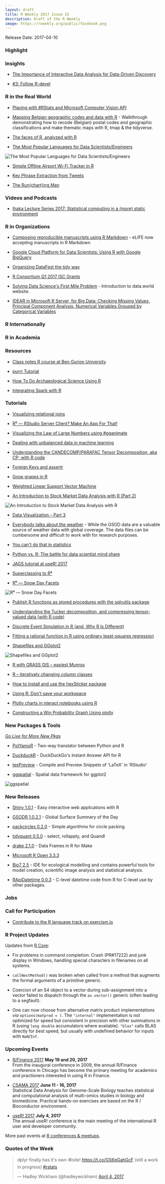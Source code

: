 ```yaml
---
layout: draft
title: R Weekly 2017 Issue 15
description: Draft of the R Weekly
image: https://rweekly.org/public/facebook.png
---
```


Release Date: 2017-04-10

### Highlight



### Insights

+ [The Importance of Interactive Data Analysis for Data-Driven Discovery](http://simplystats.github.io/2017/04/03/interactive-data-analysis/)

+ [#3: Follow R-devel](http://dirk.eddelbuettel.com/blog/2017/04/06#003_follow_r-devel)


### R in the Real World

+ [Playing with #RStats and Microsoft Computer Vision API](http://colinfay.me/playing-with-rstats-and-microsoft-computer-vision-api/)

+ [Mapping Belgian geographic codes and data with R](http://mhermans.net/files/r/be_geomapping/20170226_example_mapping_postcode.html) - Walkthrough demonstrating how to recode (Belgian) postal codes and geographic classifications and make thematic maps with R, tmap & the tidyverse.

+ [The faces of R, analyzed with R](http://blog.revolutionanalytics.com/2017/04/the-faces-of-r-analyzed-with-r.html)

+ [The Most Popular Languages for Data Scientists/Engineers](http://blog.revolutionanalytics.com/2017/04/stackoverflow-developer-survey.html)

![The Most Popular Languages for Data Scientists/Engineers](https://revolution-computing.typepad.com/.a/6a010534b1db25970b01bb098c5a3c970d-800wi)

+ [Simple Offline Airport Wi-Fi Tracker in R](https://rud.is/b/2017/04/02/simple-offline-airport-wi-fi-tracker-in-r/)

+ [Key Phrase Extraction from Tweets](https://datascienceplus.com/key-phrase-extraction-from-tweets/)

+ [The Run(chart)ing Man](http://johnmackintosh.com/2017-04-06-the-run-chart-ing-man/)


### Videos and Podcasts

+ [Ihaka Lecture Series 2017: Statistical computing in a (more) static environment](https://www.youtube.com/watch?v=88TftllIjaY)


### R in Organizations


+ [Composing reproducible manuscripts using R Markdown](https://elifesciences.org/elife-news/composing-reproducible-manuscripts-using-r-markdown) - eLIFE now accepting manuscripts in R Markdown

+ [Google Cloud Platform for Data Scientists: Using R with Google BigQuery](https://cloud.google.com/blog/big-data/2017/04/google-cloud-platform-for-data-scientists-using-r-with-google-bigquery)

+ [Organizing DataFest the tidy way ](https://rviews.rstudio.com/2017/04/07/solving-data-sciences-first-mile-problem/)

+ [R Consortium Q1 2017 ISC Grants](https://www.r-consortium.org/blog/2017/04/03/q1-2017-isc-grants)

+ [Solving Data Science's First Mile Problem](https://rviews.rstudio.com/2017/04/05/datafestorg/) - Introduction to data.world website.

+ [IDEAR in Microsoft R Server, for Big Data: Checking Missing Values, Principal Component Analysis, Numerical Variables Grouped by Categorical Variables](https://blogs.technet.microsoft.com/machinelearning/2017/04/05/latest-rev-of-utilities-for-microsoft-team-data-science-process-tdsp-now-available/)

### R Internationally




### R in Academia



### Resources


+ [Class notes R course at Ben Gurion University](http://www.john-ros.com/Rcourse/)

+ [purrr Tutorial](https://jennybc.github.io/purrr-tutorial/index.html)

+ [How To Do Archaeological Science Using R](https://benmarwick.github.io/How-To-Do-Archaeological-Science-Using-R/)

+ [Integrating Spark with R](http://spark.rstudio.com/)

### Tutorials

+ [Visualizing relational joins](http://www.win-vector.com/blog/2017/04/visualizing-relational-joins/)

+ [R⁶ — RStudio Server Client? Make An App For That!](https://rud.is/b/2017/04/07/r%e2%81%b6-rstudio-server-client-make-an-app-for-that/)


+ [Visualizing the Law of Large Numbers using #gganimate](https://pradeepadhokshaja.wordpress.com/2017/04/06/visualizing-the-law-of-large-numbers-using-gganimate/)


+ [Dealing with unbalanced data in machine learning](https://shiring.github.io/machine_learning/2017/04/02/unbalanced)

+ [Understanding the CANDECOMP/PARAFAC Tensor Decomposition, aka CP; with R code](http://www.alexejgossmann.com/tensor_decomposition_CP/)

+ [Foreign Keys and assertr](http://www.json.blog/2017/04/foreign-keys-and-assertr)

+ [Grow grapes in R](http://wlandau.github.io/2017/04/02/grapes/)

+ [Weighted Linear Support Vector Machine](https://datascienceplus.com/weighted-linear-support-vector-machine/)

+ [An Introduction to Stock Market Data Analysis with R (Part 2)](https://ntguardian.wordpress.com/2017/04/03/introduction-stock-market-data-r-2/)

![An Introduction to Stock Market Data Analysis with R ](https://ntguardian.files.wordpress.com/2017/04/unnamed-chunk-1-1.png?w=680)

+ [Data Visualization – Part 3](https://www.stoltzmaniac.com/data-visualization-part-3/)

+ [Everybody talks about the weather](http://ropensci.org/blog/blog/2017/04/04/gsodr) - While the GSOD data are a valuable source of weather data with global coverage. The data files can be cumbersome and difficult to work with for research purposes.

+ [You can't do that in statistics](http://www.win-vector.com/blog/2017/04/you-cant-do-that-in-statistics/)

+ [Python vs. R: The battle for data scientist mind share](http://www.infoworld.com/article/3187550/data-science/python-vs-r-the-battle-for-data-scientist-mind-share.html)

+ [JAGS tutorial at useR! 2017](https://martynplummer.wordpress.com/2017/04/05/jags-tutorial-at-user-2017/)

+ [Superclassing to R⁶](https://rud.is/b/2017/04/01/superclassing-to-r%e2%81%b6/)

+ [R⁶ — Snow Day Facets](https://rud.is/b/2017/04/01/r%e2%81%b4-snow-day-facets/)

![R⁶ — Snow Day Facets](https://i1.wp.com/rud.is/b/wp-content/uploads/2017/04/Cursor_and___projects_snowfirst_-_master_-_RStudio-1.png?zoom=3&resize=780%2C213&ssl=1)

+ [Publish R functions as stored procedures with the sqlrutils package](http://blog.revolutionanalytics.com/2017/04/sqlrutils.html)

+ [Understanding the Tucker decomposition, and compressing tensor-valued data (with R code)](http://www.alexejgossmann.com/tensor_decomposition_tucker/)

+ [Discrete Event Simulation in R (and, Why R Is Different)](https://matloff.wordpress.com/2017/04/05/discrete-event-simulation-in-r-and-why-r-is-different/)

+ [Fitting a rational function in R using ordinary least-squares regression](http://blog.revolutionanalytics.com/2017/04/fitting-rational-functions-with-lm.html)

+ [Shapefiles and GGplot2](http://www.austinwehrwein.com/tutorials/shapefiles-and-ggplot2/)

![Shapefiles and GGplot2](https://i1.wp.com/www.austinwehrwein.com/wp-content/uploads/2016/02/Best.png)

+ [R with GRASS GIS – easiest Munros](https://scottishsnow.wordpress.com/2017/04/04/r-grass-munros/)

+ [R – iteratively changing column classes](https://scottishsnow.wordpress.com/2017/04/04/col-classes/)

+ [How to install and use the hexSticker package](https://scriptsandstatistics.wordpress.com/2017/04/04/how-to-install-and-use-the-hexsticker-package/)

+ [Using R: Don't save your workspace](https://martinsbioblogg.wordpress.com/2017/04/02/using-r-dont-save-your-workspace/)

+ [Plotly charts in nteract notebooks using R](http://moderndata.plot.ly/plotly-charts-in-nteract-notebooks-using-r/)

+ [Constructing a Win Probability Graph Using plotly](https://baseballwithr.wordpress.com/2017/04/05/constructing-a-win-probability-graph-using-plotly/)

### New Packages & Tools 

<p class="added-hostname"><a href="https://rweekly.org/live" target="_blank" class="externalLink"><i>Go Live for More New Pkgs</i></a></p>


+ [PolYamoR](https://blog.dataiku.com/introducing-polyamor-the-two-way-translator-between-python-and-r) - Two-way translator between Python and R

+ [DuckduckR](https://github.com/dirkschumacher/duckduckr) - DuckDuckGo's Instant Answer API for R

+ [texPreview](https://github.com/metrumresearchgroup/texPreview) - Compile and Preview Snippets of 'LaTeX' in 'RStudio'

+ [ggspatial](https://github.com/paleolimbot/ggspatial) - 
Spatial data framework for ggplot2

![ggspatial](https://raw.githubusercontent.com/paleolimbot/ggspatial/master/README_files/figure-markdown_github/unnamed-chunk-4-1.png)

### New Releases

+ [Shiny 1.0.1](https://blog.rstudio.org/2017/04/05/shiny-1-0-1/) - Easy interactive web applications with R

+ [GSODR 1.0.2.1](http://ropensci.org/blog/blog/2017/04/04/gsodr) - Global Surface Summary of the Day

+ [packcircles 0.2.0](http://lastresortsoftware.blogspot.com/2017/04/packcircles-version-020-released.html) - Simple algorithms for circle packing

+ [tidyquant 0.5.0](http://www.business-science.io/code-tools/2017/04/04/tidyquant-0-5-0.html) - select, rollapply, and Quandl

+ [drake 2.1.0](http://wlandau.github.io/2017/04/02/drake_2.1.0/) - Data Frames in R for Make

+ [Microsoft R Open 3.3.3](http://blog.revolutionanalytics.com/2017/04/microsoft-r-open-333-now-available.html)

+ [Bio7 2.5](http://bio7.org/?p=2862) - IDE for ecological modelling and contains powerful tools for model creation, scientific image analysis and statistical analysis. 

+ [RApiDatetime 0.0.3](http://dirk.eddelbuettel.com/blog/2017/04/02#rapidatetime_0.0.3) - C-level datetime code from R for C-level use by other packages.

### Jobs




### Call for Participation

+ [Contribute to the R language track on exercism.io](https://jonmcalder.github.io/2017-04-05-r-track-on-exercism/)

### R Project Updates

Updates from [R Core](http://developer.r-project.org/blosxom.cgi/R-devel/NEWS):

+ Fix problems in command completion: Crash (PR#17222) and junk display in Windows, handling special characters in filenames on all systems.

+ `callNextMethod()` was broken when called from a method that augments the formal arguments of a primitive generic.

+ Coercion of an S4 object to a vector during sub-assignment into a vector failed to dispatch through the `as.vector()` generic (often leading to a segfault).

+ One can now choose from alternative matrix product implementations _via_ `options(matprod = )`. The `"internal"` implementation is not optimized for speed but consistent in precision with other summations in R (using `long double` accumulators where available). `"blas"` calls BLAS directly for best speed, but usually with undefined behavior for inputs with `NaN`/`Inf`.

### Upcoming Events

+ [R/Finance 2017](http://www.rinfinance.com/) **May 19 and 20, 2017**  <br />
From the inaugural conference in 2009, the annual R/Finance conference in Chicago has become the primary meeting for academics and practioners interested in using R in Finance. 

+ [CSAMA 2017](http://www.huber.embl.de/csama2017/) **June 11 - 16, 2017** <br />
Statistical Data Analysis for Genome-Scale Biology teaches statistical and computational analysis of multi-omics studies in biology and biomedicine. Practical hands-on exercises are based on the R / Bioconductor environment.

+ [useR! 2017](http://user2017.brussels/) **July 4, 2017** <br />
The annual useR! conference is the main meeting of the international R user and developer community.

More past events at [R conferences & meetups](https://conf.rweekly.org).

### Quotes of the Week

<blockquote class="twitter-tweet" data-lang="en"><p lang="en" dir="ltr">dplyr finally has it&#39;s own 🕸site! <a href="https://t.co/GS6qGahGcF">https://t.co/GS6qGahGcF</a> (still a work in progress) <a href="https://twitter.com/hashtag/rstats?src=hash">#rstats</a></p>&mdash; Hadley Wickham (@hadleywickham) <a href="https://twitter.com/hadleywickham/status/849344488564826112">April 4, 2017</a></blockquote>
